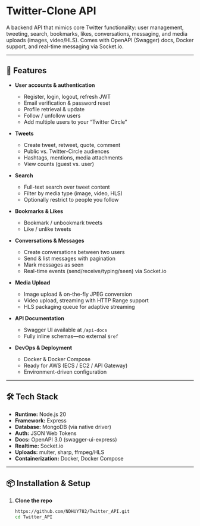 # Twitter-Clone API

A backend API that mimics core Twitter functionality: user management, tweeting, search, bookmarks, likes, conversations, messaging, and media uploads (images, video/HLS). Comes with OpenAPI (Swagger) docs, Docker support, and real-time messaging via Socket.io.

---

## 🚀 Features

- **User accounts & authentication**

  - Register, login, logout, refresh JWT
  - Email verification & password reset
  - Profile retrieval & update
  - Follow / unfollow users
  - Add multiple users to your “Twitter Circle”

- **Tweets**

  - Create tweet, retweet, quote, comment
  - Public vs. Twitter-Circle audiences
  - Hashtags, mentions, media attachments
  - View counts (guest vs. user)

- **Search**

  - Full-text search over tweet content
  - Filter by media type (image, video, HLS)
  - Optionally restrict to people you follow

- **Bookmarks & Likes**

  - Bookmark / unbookmark tweets
  - Like / unlike tweets

- **Conversations & Messages**

  - Create conversations between two users
  - Send & list messages with pagination
  - Mark messages as seen
  - Real-time events (send/receive/typing/seen) via Socket.io

- **Media Upload**

  - Image upload & on-the-fly JPEG conversion
  - Video upload, streaming with HTTP Range support
  - HLS packaging queue for adaptive streaming

- **API Documentation**

  - Swagger UI available at `/api-docs`
  - Fully inline schemas—no external `$ref`

- **DevOps & Deployment**
  - Docker & Docker Compose
  - Ready for AWS (ECS / EC2 / API Gateway)
  - Environment-driven configuration

---

## 🛠️ Tech Stack

- **Runtime:** Node.js 20
- **Framework:** Express
- **Database:** MongoDB (via native driver)
- **Auth:** JSON Web Tokens
- **Docs:** OpenAPI 3.0 (swagger-ui-express)
- **Realtime:** Socket.io
- **Uploads:** multer, sharp, ffmpeg/HLS
- **Containerization:** Docker, Docker Compose

---

## 📦 Installation & Setup

1. **Clone the repo**
   ```bash
   https://github.com/NDHUY782/Twitter_API.git
   cd Twitter_API
   ```
